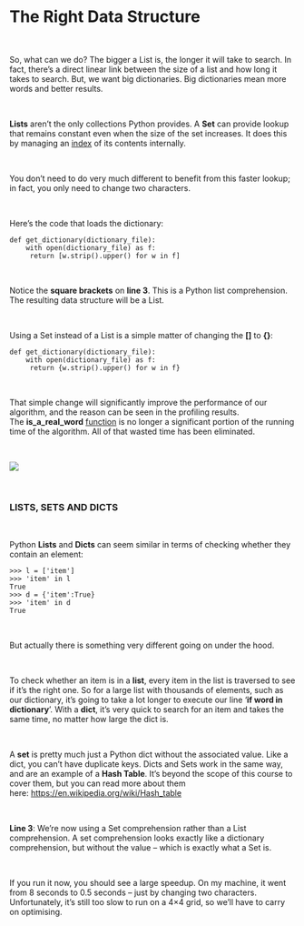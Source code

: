 The Right Data Structure
========================

 

So, what can we do? The bigger a List is, the longer it will take to search. In
fact, there’s a direct linear link between the size of a list and how long it
takes to search. But, we want big dictionaries. Big dictionaries mean more words
and better results.

 

**Lists** aren’t the only collections Python provides. A **Set** can provide
lookup that remains constant even when the size of the set increases. It does
this by managing
an [index](http://codeinstitute.wpengine.com/glossary/index/) of its contents
internally.

 

You don’t need to do very much different to benefit from this faster lookup; in
fact, you only need to change two characters.

 

Here’s the code that loads the dictionary:

~~~~~~~~~~~~~~~~~~~~~~~~~~~~~~~~~~~~~~~~~~~~~~~~~~~~~~~~~~~~~~~~~~~~~~~~~~~~~~~~
def get_dictionary(dictionary_file):
    with open(dictionary_file) as f:
     return [w.strip().upper() for w in f]
~~~~~~~~~~~~~~~~~~~~~~~~~~~~~~~~~~~~~~~~~~~~~~~~~~~~~~~~~~~~~~~~~~~~~~~~~~~~~~~~

 

Notice the **square brackets** on **line 3**. This is a Python list
comprehension. The resulting data structure will be a List.

 

Using a Set instead of a List is a simple matter of changing
the **[]** to **{}**:

~~~~~~~~~~~~~~~~~~~~~~~~~~~~~~~~~~~~~~~~~~~~~~~~~~~~~~~~~~~~~~~~~~~~~~~~~~~~~~~~
def get_dictionary(dictionary_file):
    with open(dictionary_file) as f:
     return {w.strip().upper() for w in f}
~~~~~~~~~~~~~~~~~~~~~~~~~~~~~~~~~~~~~~~~~~~~~~~~~~~~~~~~~~~~~~~~~~~~~~~~~~~~~~~~

 

That simple change will significantly improve the performance of our algorithm,
and the reason can be seen in the profiling results.
The **is\_a\_real\_word** [function](http://codeinstitute.wpengine.com/glossary/function/) is
no longer a significant portion of the running time of the algorithm. All of
that wasted time has been eliminated.

 

![](img/1.png)

 

### LISTS, SETS AND DICTS

 

Python **Lists** and **Dicts** can seem similar in terms of checking whether
they contain an element:

~~~~~~~~~~~~~~~~~~~~~~~~~~~~~~~~~~~~~~~~~~~~~~~~~~~~~~~~~~~~~~~~~~~~~~~~~~~~~~~~
>>> l = ['item']
>>> 'item' in l
True
>>> d = {'item':True}
>>> 'item' in d
True
~~~~~~~~~~~~~~~~~~~~~~~~~~~~~~~~~~~~~~~~~~~~~~~~~~~~~~~~~~~~~~~~~~~~~~~~~~~~~~~~

 

But actually there is something very different going on under the hood.

 

To check whether an item is in a **list**, every item in the list is traversed
to see if it’s the right one. So for a large list with thousands of elements,
such as our dictionary, it’s going to take a lot longer to execute our line
‘**if word in dictionary**’. With a **dict**, it’s very quick to search for an
item and takes the same time, no matter how large the dict is.

 

A **set** is pretty much just a Python dict without the associated value. Like a
dict, you can’t have duplicate keys. Dicts and Sets work in the same way, and
are an example of a **Hash Table**. It’s beyond the scope of this course to
cover them, but you can read more about them
here: <https://en.wikipedia.org/wiki/Hash_table>

 

**Line 3**: We’re now using a Set comprehension rather than a List
comprehension. A set comprehension looks exactly like a dictionary
comprehension, but without the value – which is exactly what a Set is.

 

If you run it now, you should see a large speedup. On my machine, it went from 8
seconds to 0.5 seconds – just by changing two characters. Unfortunately, it’s
still too slow to run on a 4×4 grid, so we’ll have to carry on optimising.
